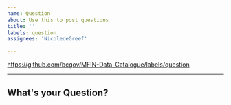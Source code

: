 ```yaml
---
name: Question
about: Use this to post questions
title: ''
labels: question
assignees: 'NicoledeGreef'

---
```


https://github.com/bcgov/MFIN-Data-Catalogue/labels/question

---

## What's your Question?









